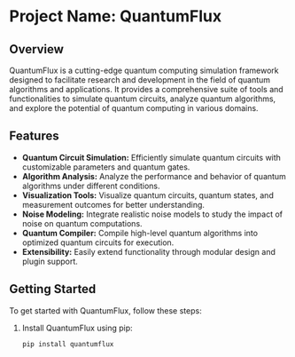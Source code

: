 # Project Name: QuantumFlux

## Overview
QuantumFlux is a cutting-edge quantum computing simulation framework designed to facilitate research and development in the field of quantum algorithms and applications. It provides a comprehensive suite of tools and functionalities to simulate quantum circuits, analyze quantum algorithms, and explore the potential of quantum computing in various domains.

## Features
- **Quantum Circuit Simulation:** Efficiently simulate quantum circuits with customizable parameters and quantum gates.
- **Algorithm Analysis:** Analyze the performance and behavior of quantum algorithms under different conditions.
- **Visualization Tools:** Visualize quantum circuits, quantum states, and measurement outcomes for better understanding.
- **Noise Modeling:** Integrate realistic noise models to study the impact of noise on quantum computations.
- **Quantum Compiler:** Compile high-level quantum algorithms into optimized quantum circuits for execution.
- **Extensibility:** Easily extend functionality through modular design and plugin support.

## Getting Started
To get started with QuantumFlux, follow these steps:
1. Install QuantumFlux using pip:
   ```bash
   pip install quantumflux
